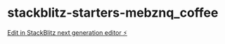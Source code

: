 # stackblitz-starters-mebznq_coffee

[Edit in StackBlitz next generation editor ⚡️](https://stackblitz.com/~/github.com/digitalrebel85/stackblitz-starters-mebznq_coffee)